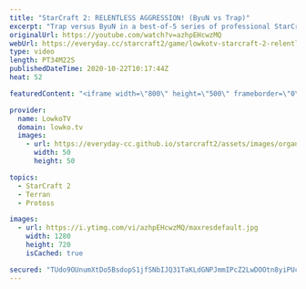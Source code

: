 ```yaml
---
title: "StarCraft 2: RELENTLESS AGGRESSION! (ByuN vs Trap)"
excerpt: "Trap versus ByuN in a best-of-5 series of professional StarCraft 2. After having a look at ByuN's Terran versus Zerg a few days ago, today we have a look at the current state of his Terran versus Protoss.  Become a YouTube member: https://lowko.tv/join Support my work on Patreon: http://www.patreon.com/lowkotv"
originalUrl: https://youtube.com/watch?v=azhpEHcwzMQ
webUrl: https://everyday.cc/starcraft2/game/lowkotv-starcraft-2-relentless-aggression-byun-vs-trap/
type: video
length: PT34M22S
publishedDateTime: 2020-10-22T10:17:44Z
heat: 52

featuredContent: "<iframe width=\"800\" height=\"500\" frameborder=\"0\" src=\"https://www.youtube.com/embed/azhpEHcwzMQ\" allow=\"accelerometer; autoplay; encrypted-media; gyroscope; picture-in-picture\" allowfullscreen></iframe>"

provider:
  name: LowkoTV
  domain: lowko.tv
  images:
    - url: https://everyday-cc.github.io/starcraft2/assets/images/organizations/lowko.tv-50x50.jpg
      width: 50
      height: 50

topics:
  - StarCraft 2
  - Terran
  - Protoss

images:
  - url: https://i.ytimg.com/vi/azhpEHcwzMQ/maxresdefault.jpg
    width: 1280
    height: 720
    isCached: true

secured: "TUdo9OUnumXtDo5BsdopS1jfSNbIJQ31TaKLdGNPJmmIPcZ2LwDOOtn8yiPUckRM006F8LOw5F/+hXeS9Ykviw1qtUQmGSndC6hFXOls8NLqy0++FF2WjP/cjDxCiIurnqx5NbaC+kJFx2EVLCpyS9bTLDfJlV9F9Ef51mSn0wwfZJKt6xWVYaLYZLEYUI2vkXISKWd5mh1gJBQxpjo3YV2q8l7aTOPq/ZkYJxObdnRvq2fEAbmUQm+6ocYC8kHHlFnwx1FXmPAGuMzdcs+3xUrZHSVoZDssHCOoZVYweCiNNKu5KVub5gnyrq43gcgINL65AtfDC1d4CfOktpt9VzWuZ6DE2d5H3t4Cl6utq35PsvcoHkLPhU/J9/1+KVEyTs51bazu8Nz6FPy05IyL+ndOtjnOs53J48s6wCR5TafjtOD6AxIlNXr7J52/X0M5;iChOlPY+/iTY0WFZvlNDbA=="
---
```


